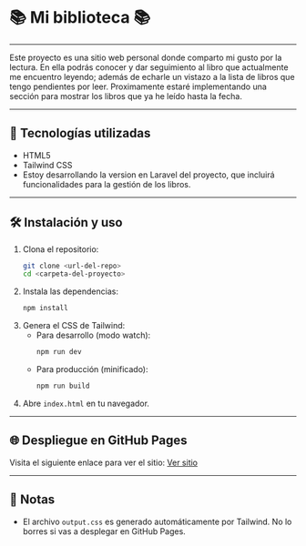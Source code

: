 # 📚 Mi biblioteca 📚
---
Este proyecto es una sitio web personal donde comparto mi gusto por la lectura. En ella podrás conocer y dar seguimiento al libro que actualmente me encuentro leyendo; además de echarle un vistazo a la lista de libros que tengo pendientes por leer. Proximamente estaré implementando una sección para mostrar los libros que ya he leído hasta la fecha.

---

## 🚀 Tecnologías utilizadas

- HTML5
- Tailwind CSS
- Estoy desarrollando la version en Laravel del proyecto, que incluirá funcionalidades para la gestión de los libros.

---

## 🛠️ Instalación y uso

1. Clona el repositorio:
   ```bash
   git clone <url-del-repo>
   cd <carpeta-del-proyecto>
   ```
2. Instala las dependencias:
   ```bash
   npm install
   ```
3. Genera el CSS de Tailwind:
   - Para desarrollo (modo watch):
     ```bash
     npm run dev
     ```
   - Para producción (minificado):
     ```bash
     npm run build
     ```
4. Abre `index.html` en tu navegador.

---

## 🌐 Despliegue en GitHub Pages

Visita el siguiente enlace para ver el sitio: [Ver sitio](https://jeancarlostrejo.github.io/my-readings/welcome.html)

---

## 📄 Notas

- El archivo `output.css` es generado automáticamente por Tailwind. No lo borres si vas a desplegar en GitHub Pages.
